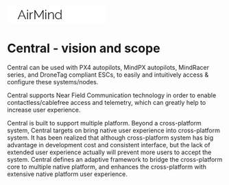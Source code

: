 ![](logo.png)

# Central - vision and scope

Central can be used with PX4 autopilots, MindPX autopilots, MindRacer series, and DroneTag compliant ESCs, to easily and intuitively access & configure these systems/nodes.

Central supports Near Field Communication technology in order to enable contactless/cablefree access and telemetry, which can greatly help to increase user experience.

Central is built to support multiple platform. Beyond a cross-platform system, Central targets on bring native user experience into cross-platform system. It has been realized that although cross-platform system has big advantage in development cost and consistent interface, but the lack of extended user experience actually will prevent more users to accept the system. Central defines an adaptive framework to bridge the cross-platform core to multiple native platform, and enhances the cross-platform with extensive native platform user experience.


